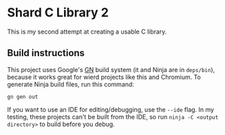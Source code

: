 # Shard C Library 2

This is my second attempt at creating a usable C library.

## Build instructions

This project uses Google's [GN](https://gn.googlesource.com/gn#getting-a-binary) build system (it and Ninja are in `deps/bin`), because it works great for wierd projects like this and Chromium. To generate Ninja build files, run this command:
```shell
gn gen out
```
If you want to use an IDE for editing/debugging, use the `--ide` flag. In my testing, these projects can't be built from the IDE, so run `ninja -C <output directory>` to build before you debug.
